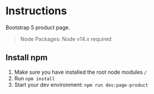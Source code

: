 # Instructions

Bootstrap 5 product page.

> Node Packages: Node v14.x required

## Install npm 

1. Make sure you have installed the root node modules `/`
2. Run `npm install` 
3. Start your dev environment: 
  `npm run dev:page-product` 